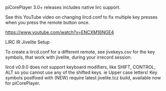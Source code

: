piCorePlayer 3.0+ releases includes native lirc support.


See this YouTube video on changing lircd.conf to fix multiple key presses when you press the remote button once.

https://www.youtube.com/watch?v=ENCXM16NGE4




LIRC IR Jivelite Setup

To create a lircd.conf for a different remote, see jivekeys.csv for the key symbols, that work with jivelite, during your irrecord session.

lircd v0.9.0 does not support keyboard modifiers, like SHIFT, CONTROL, ALT so you cannot use any of the shifted keys. ie Upper case letters! Key symbols postfixed with (NEW) require latest jivelite.tcz build, available now for piCorePlayer.
